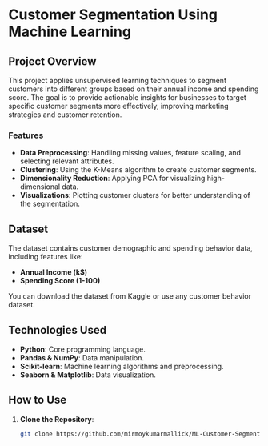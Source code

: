 # Customer Segmentation Using Machine Learning

## Project Overview

This project applies unsupervised learning techniques to segment customers into different groups based on their annual income and spending score. The goal is to provide actionable insights for businesses to target specific customer segments more effectively, improving marketing strategies and customer retention.

### **Features**
- **Data Preprocessing**: Handling missing values, feature scaling, and selecting relevant attributes.
- **Clustering**: Using the K-Means algorithm to create customer segments.
- **Dimensionality Reduction**: Applying PCA for visualizing high-dimensional data.
- **Visualizations**: Plotting customer clusters for better understanding of the segmentation.

## Dataset

The dataset contains customer demographic and spending behavior data, including features like:
- **Annual Income (k$)**
- **Spending Score (1-100)**

You can download the dataset from Kaggle or use any customer behavior dataset.

## Technologies Used
- **Python**: Core programming language.
- **Pandas & NumPy**: Data manipulation.
- **Scikit-learn**: Machine learning algorithms and preprocessing.
- **Seaborn & Matplotlib**: Data visualization.
  
## How to Use

1. **Clone the Repository**:
   ```bash
   git clone https://github.com/mirmoykumarmallick/ML-Customer-Segmentation
